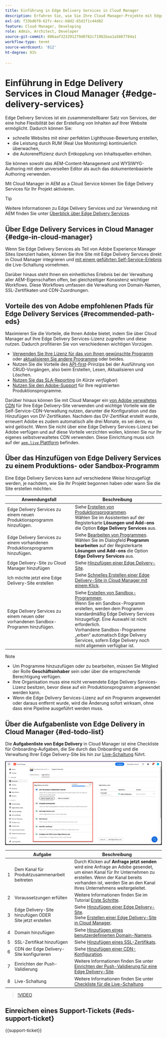 ```yaml
---
title: Einführung in Edge Delivery Services in Cloud Manager
description: Erfahren Sie, wie Sie Ihre Cloud Manager-Projekte mit Edge Delivery Services bereitstellen.
exl-id: f33bd6f0-62fc-4ecc-b8d2-65d1f1c44d82
feature: Cloud Manager, Developing
role: Admin, Architect, Developer
source-git-commit: 086aaf323291279d0782c71982baa1a5867784a1
workflow-type: tm+mt
source-wordcount: '812'
ht-degree: 91%

---
```



# Einführung in Edge Delivery Services in Cloud Manager {#edge-delivery-services}

Edge Delivery Services ist ein zusammenstellbarer Satz von Services, der eine hohe Flexibilität bei der Erstellung von Inhalten auf Ihrer Website ermöglicht. Dadurch können Sie:

* schnelle Websites mit einer perfekten Lighthouse-Bewertung erstellen,
* die Leistung durch RUM (Real Use Monitoring) kontinuierlich überwachen,
* die Autoreneffizienz durch Entkopplung von Inhaltsquellen erhöhen.

Sie können sowohl das AEM-Content-Management und WYSIWYG-Authoring mit dem universellen Editor als auch das dokumentenbasierte Authoring verwenden.

Mit Cloud Manager in AEM as a Cloud Service können Sie Edge Delivery Services für Ihr Projekt aktivieren.

>[!TIP]
>
>Weitere Informationen zu Edge Delivery Services und zur Verwendung mit AEM finden Sie unter [Überblick über Edge Delivery Services](/help/edge/overview.md).

## Über Edge Delivery Services in Cloud Manager {#edge-in-cloud-manager}

Wenn Sie Edge Delivery Services als Teil von Adobe Experience Manager Sites lizenziert haben, können Sie Ihre Site mit Edge Delivery Services direkt in Cloud Manager integrieren und [mit einem geführten Self-Service-Erlebnis](/help/implementing/cloud-manager/managing-code/private-repositories.md) die Live-Schaltung vornehmen.

Darüber hinaus steht Ihnen ein einheitliches Erlebnis bei der Verwaltung aller AEM-Eigenschaften offen, bei gleichzeitiger Konsistenz wichtiger Workflows. Diese Workflows umfassen die Verwaltung von Domain-Namen, SSL-Zertifikaten und CDN-Zuordnungen.

## Vorteile des von Adobe empfohlenen Pfads für Edge Delivery Services {#recommended-path-eds}

Maximieren Sie die Vorteile, die Ihnen Adobe bietet, indem Sie über Cloud Manager auf Ihre Edge Delivery Services-Lizenz zugreifen und diese nutzen. Dadurch profitieren Sie von verschiedenen wichtigen Vorzügen.

* [Verwenden Sie Ihre Lizenz für das von Ihnen gewünschte Programm](/help/implementing/cloud-manager/edge-delivery/add-edge-delivery-site.md) oder [aktualisieren Sie andere Programme](/help/implementing/cloud-manager/edge-delivery/manage-edge-delivery-sites.md) oder beides.
* Nutzen Sie die Vorteile des [API-first](https://developer.adobe.com/experience-cloud/experience-manager-apis/)-Prinzips bei der Ausführung von CRUD-Vorgängen, also beim Erstellen, Lesen, Aktualisieren und Löschen.
* [Nutzen Sie das SLA-Reporting](/help/implementing/cloud-manager/sla-reporting.md) (*in Kürze verfügbar*)
* [Nutzen Sie den Adobe-Support](/help/edge/overview.md#support-ticket) für Ihre registrierten Produktionsprogramme.

Darüber hinaus können Sie mit Cloud Manager ein [von Adobe verwaltetes CDN](/help/implementing/dispatcher/cdn.md#aem-managed-cdn) für Ihre Edge Delivery-Site verwenden und wichtige Vorteile wie die Self-Service-CDN-Verwaltung nutzen, darunter die Konfiguration und das Hinzufügen von DV-Zertifikaten. Nachdem das DV-Zertifikat erstellt wurde, erneuert Adobe es zudem automatisch alle drei Monate, es sei denn, es wird gelöscht. Wenn Sie nicht über eine Edge Delivery Services-Lizenz bei Adobe verfügen und auf diese Vorteile verzichten wollen, können Sie nur Ihr eigenes selbstverwaltetes CDN verwenden. Diese Einrichtung muss sich auf der [`aem.live` Plattform](https://www.aem.live/docs/go-live-checklist#cdn-configuration) befinden.

## Über das Hinzufügen von Edge Delivery Services zu einem Produktions- oder Sandbox-Programm

Eine Edge Delivery Services kann auf verschiedene Weise hinzugefügt werden, je nachdem, wie Sie Ihr Projekt begonnen haben oder wann Sie die Site erstellen möchten.

| Anwendungsfall | Beschreibung |
| --- | --- |
| Edge Delivery Services zu einem neuen Produktionsprogramm hinzufügen. | Siehe [Erstellen von Produktionsprogrammen](/help/implementing/cloud-manager/getting-access-to-aem-in-cloud/creating-production-programs.md).<br>Wählen Sie im Assistenten auf der Registerkarte **Lösungen und Add-ons** die Option **Edge Delivery Services** aus. |
| Edge Delivery Services zu einem vorhandenen Produktionsprogramm hinzufügen. | Siehe [Bearbeiten von Programmen](/help/implementing/cloud-manager/getting-access-to-aem-in-cloud/editing-programs.md).<br>Wählen Sie im Dialogfeld **Programm bearbeiten** auf der Registerkarte **Lösungen und Add-ons** die Option **Edge Delivery Services** aus. |
| Edge Delivery-Site zu Cloud Manager hinzufügen | Siehe [Hinzufügen einer Edge Delivery-Site](/help/implementing/cloud-manager/edge-delivery/add-edge-delivery-site.md). |
| Ich möchte jetzt eine Edge Delivery-Site erstellen | Siehe [Schnelles Erstellen einer Edge Delivery-Site in Cloud Manager mit einem Klick](/help/implementing/cloud-manager/edge-delivery/create-edge-delivery-site.md). |
| Edge Delivery Services zu einem neuen oder vorhandenen Sandbox-Programm hinzufügen. | Siehe [Erstellen von Sandbox-Programmen](/help/implementing/cloud-manager/getting-access-to-aem-in-cloud/creating-sandbox-programs.md).<br>Wenn Sie ein Sandbox-Programm erstellen, werden dem Programm standardmäßig Edge Delivery Services hinzugefügt. Eine Auswahl ist nicht erforderlich.<br>Vorhandene Sandbox-Programme „erben“ automatisch Edge Delivery Services, sofern Edge Delivery noch nicht allgemein verfügbar ist. |

>[!NOTE]
>
>* Um Programme hinzuzufügen oder zu bearbeiten, müssen Sie Mitglied der Rolle **Geschäftsinhaber** sein oder über die entsprechende Berechtigung verfügen.
>* Ihre Organisation muss eine nicht verwendete Edge Delivery Services-Lizenz besitzen, bevor diese auf ein Produktionsprogramm angewendet werden kann.
>* Wenn die Edge Delivery Services-Lizenz auf ein Programm angewendet oder daraus entfernt wurde, wird die Änderung sofort wirksam, ohne dass eine Pipeline ausgeführt werden muss.


## Über die Aufgabenliste von Edge Delivery in Cloud Manager {#ed-todo-list}

<!-- &#x2460; for "1" inside circle -->

Die **Aufgabenliste von Edge Delivery** in Cloud Manager ist eine Checkliste für Onboarding-Aufgaben, die Sie durch das Onboarding und die Verwaltung Ihrer Edge Delivery-Site bis hin zur [Live-Schaltung](/help/journey-onboarding/go-live-checklist.md) führt.

![Site-Aufgabenliste von Edge Delivery in Cloud Manager](/help/implementing/cloud-manager/assets/cm-eds-todo-list.png)

|   | Aufgabe | Beschreibung |
| --- | --- | --- |
| 1 | Dem Kanal für Produktzusammenarbeit beitreten | Durch Klicken auf **Anfrage jetzt senden** wird eine Anfrage an Adobe gesendet, um einen Kanal für Ihr Unternehmen zu erstellen. Wenn der Kanal bereits vorhanden ist, werden Sie an den Kanal Ihres Unternehmens weitergeleitet. |
| 2 | Voraussetzungen erfüllen | Weitere Informationen finden Sie im Tutorial [Erste Schritte](https://www.aem.live/developer/tutorial). |
| 3 | Edge Delivery-Site hinzufügen ODER <br>Site jetzt erstellen | Siehe [Hinzufügen einer Edge Delivery-Site](#eds-add-site).<br>Siehe [Erstellen einer Edge Delivery-Site in Cloud Manager](/help/implementing/cloud-manager/edge-delivery/create-edge-delivery-site.md). |
| 4 | Domain hinzufügen | Siehe [Hinzufügen eines benutzerdefinierten Domain-Namens](/help/implementing/cloud-manager/custom-domain-names/add-custom-domain-name.md). |
| 5 | SSL-Zertifikat hinzufügen | Siehe [Hinzufügen eines SSL-Zertifikats](/help/implementing/cloud-manager/managing-ssl-certifications/add-ssl-certificate.md). |
| 6 | CDN der Edge Delivery-Site konfigurieren | Siehe [Hinzufügen einer CDN-Konfiguration](/help/implementing/cloud-manager/cdn-configurations/add-cdn-config.md). |
| 7 | Einrichten der Push-Validierung | Weitere Informationen finden Sie unter [Einrichten der Push-Validierung für eine Edge Delivery-Site](/help/implementing/cloud-manager/edge-delivery/cdn-setup-push-invalidation.md). |
| 8 | Live-Schaltung | Weitere Informationen finden Sie unter [Checkliste für die Live-Schaltung](/help/edge/docs/go-live-checklist.md). |

>[!VIDEO](https://video.tv.adobe.com/v/3441570?learn=on&captions=ger)

## Einreichen eines Support-Tickets {#eds-support-ticket}

{{support-ticket}}



